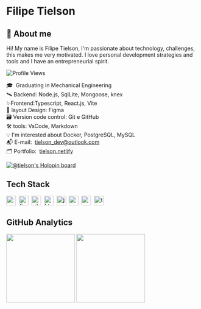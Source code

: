 
# Filipe Tielson
## 🚀 About me


Hi! My name is Filipe Tielson, I'm passionate about technology, challenges, this makes me very motivated. I love personal development strategies and tools and I have an entrepreneurial spirit.






![Profile Views](https://komarev.com/ghpvc/?username=Tielson&theme=default&color=blue&style=flat&label=Profile+Views)


🎓 &nbsp;Graduating in Mechanical Engineering
<br/>🛰 Backend: Node.js, SqlLite, Mongoose, knex
<br/>✨Frontend:Typescript, React.js, Vite
<br/>🎨 layout Design: Figma
<br/>🗃️ Version code control: Git e GitHub
<br/>🛠️ tools: VsCode, Markdown
<br/>💡&nbsp;I'm interested about Docker, PostgreSQL, MySQL
<br/>📬 E-mail: &nbsp;[tielson_dev@outlook.com](mailto:tielson_dev@outlook.com)
<br/>🗂 Portfolio: &nbsp;[tielson.netlify](https://tielson.netlify.app/)

[![@tielson's Holopin board](https://holopin.me/tielson)](https://holopin.io/@tielson)

## Tech Stack
<img src="https://img.shields.io/badge/Css3-05122A?style=flat&logo=css3" alt="css3 Badge" height="25">&nbsp;
<img src="https://img.shields.io/badge/Figma-05122A?style=flat&logo=figma" alt="figma Badge" height="25">&nbsp;
<img src="https://img.shields.io/badge/Git-05122A?style=flat&logo=git" alt="git Badge" height="25">&nbsp;
<img src="https://img.shields.io/badge/Html5-05122A?style=flat&logo=html5" alt="html5 Badge" height="25">&nbsp;
<img src="https://img.shields.io/badge/Javascript-05122A?style=flat&logo=javascript" alt="javascript Badge" height="25">&nbsp;
<img src="https://img.shields.io/badge/Nodejs-05122A?style=flat&logo=node.js" alt="nodejs Badge" height="25">&nbsp;
<img src="https://img.shields.io/badge/React-05122A?style=flat&logo=react" alt="react Badge" height="25">&nbsp;
<img src="https://img.shields.io/badge/Typescript-05122A?style=flat&logo=typescript" alt="typescript Badge" height="25">&nbsp;

## GitHub Analytics
<div>
<img height="180em" src="https://github-readme-stats.vercel.app/api?username=Tielson&theme=default&show_icons=true&count_private=true">
<img height="180em" src="https://github-readme-stats.vercel.app/api/top-langs/?username=Tielson&theme=default&layout=compact&langs_count=5">
</div>


